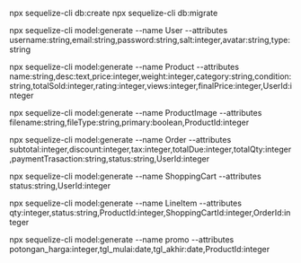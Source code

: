 npx sequelize-cli db:create
npx sequelize-cli db:migrate

npx sequelize-cli model:generate --name User --attributes username:string,email:string,password:string,salt:integer,avatar:string,type:string

npx sequelize-cli model:generate --name Product --attributes name:string,desc:text,price:integer,weight:integer,category:string,condition:string,totalSold:integer,rating:integer,views:integer,finalPrice:integer,UserId:integer

npx sequelize-cli model:generate --name ProductImage --attributes filename:string,fileType:string,primary:boolean,ProductId:integer

npx sequelize-cli model:generate --name Order --attributes subtotal:integer,discount:integer,tax:integer,totalDue:integer,totalQty:integer,paymentTrasaction:string,status:string,UserId:integer

npx sequelize-cli model:generate --name ShoppingCart --attributes status:string,UserId:integer

npx sequelize-cli model:generate --name LineItem --attributes qty:integer,status:string,ProductId:integer,ShoppingCartId:integer,OrderId:integer



npx sequelize-cli model:generate --name promo --attributes potongan_harga:integer,tgl_mulai:date,tgl_akhir:date,ProductId:integer